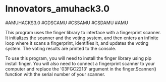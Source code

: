 # Innovators_amuhack3.0


#AMUHACKS3.0 #GDSCAMU #CSSAMU #CSDAMU #AMU




This program uses the finger library to interface with a fingerprint scanner. It initializes the scanner and the voting system, and then enters an infinite loop where it scans a fingerprint, identifies it, and updates the voting system. The voting results are printed to the console.

To use this program, you will need to install the finger library using pip install finger. You will also need to connect a fingerprint scanner to your computer and replace the '03FGC2213' argument in the finger.Scanner() function with the serial number of your scanner.